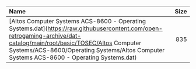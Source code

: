 |Name|Size|
|:---|---:|
|[Altos Computer Systems ACS-8600 - Operating Systems.dat](https://raw.githubusercontent.com/open-retrogaming-archive/dat-catalog/main/root/basic/TOSEC/Altos Computer Systems/ACS-8600/Operating Systems/Altos Computer Systems ACS-8600 - Operating Systems.dat)|835|
